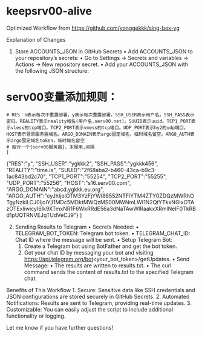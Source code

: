 # keepsrv00-alive
Optimized Workflow from https://github.com/yonggekkk/sing-box-yg

Explanation of Changes

1. Store ACCOUNTS_JSON in GitHub Secrets
	•	Add ACCOUNTS_JSON to your repository’s secrets:
	•	Go to Settings → Secrets and variables → Actions → New repository secret.
	•	Add your ACCOUNTS_JSON with the following JSON structure:

 # serv00变量添加规则：
    # RES：n表示每次不重置部署，y表示每次重置部署。SSH_USER表示用户名。SSH_PASS表示密码。REALITY表示reality域名(用户名.serv00.net)。SUUID表示uuid。TCP1_PORT表示vless的tcp端口。TCP2_PORT表示vmess的tcp端口。UDP_PORT表示hy2的udp端口。HOST表示登录服务器域名。ARGO_DOMAIN表示argo固定域名，临时域名留空。ARGO_AUTH表示argo固定域名token，临时域名留空
    # 每行一个{serv00服务器}，末尾用,间隔
    [
 {"RES":"y", "SSH_USER":"ygkkk2", "SSH_PASS":"ygkkk456", "REALITY":"time.is", "SUUID":"2f68aba2-b460-43ca-b9c3-1ac843bd2c70", "TCP1_PORT":"55254", "TCP2_PORT":"55255", "UDP_PORT":"55256", "HOST":"s16.serv00.com", "ARGO_DOMAIN":"abcd.ygkkk.eu.org", "ARGO_AUTH":"eyJhIjoiOTM3YzFjYWI88552NTFiYTM4ZTY0ZDQzMWRhOTgyNzkiLCJ0IjoiYjI1MDc5MDktMWQzMS00MWNmLWI1N2QtYTkxNGIxOTAzOTExIiwicyI6Ik9XTmxNR1F6WkRRdE56a3dNaTAwWlRaakxXRmlNelF0TkRBd1pUQTRNVEJqTUdVeCJ9"} 
]


2. Sending Results to Telegram
	•	Secrets Needed:
	•	TELEGRAM_BOT_TOKEN: Telegram bot token.
	•	TELEGRAM_CHAT_ID: Chat ID where the message will be sent.
	•	Setup Telegram Bot:
	1.	Create a Telegram bot using BotFather and get the bot token.
	2.	Get your chat ID by messaging your bot and visiting https://api.telegram.org/bot<your_bot_token>/getUpdates.
	•	Send Message:
	•	The results are written to results.txt.
	•	The curl command sends the content of results.txt to the specified Telegram chat.

Benefits of This Workflow
	1.	Secure: Sensitive data like SSH credentials and JSON configurations are stored securely in GitHub Secrets.
	2.	Automated Notifications: Results are sent to Telegram, providing real-time updates.
	3.	Customizable: You can easily adjust the script to include additional functionality or logging.

Let me know if you have further questions!
